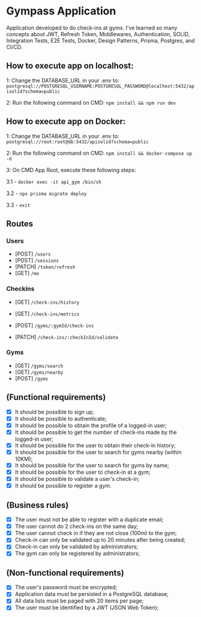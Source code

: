 # Gympass Application
Application developed to do check-ins at gyms. I've learned so many concepts about JWT, Refresh Token, Middlewares, Authentication, SOLID, Integration Tests, E2E Tests, Docker, Design Patterns, Prisma, Postgres, and CI/CD.

## How to execute app on localhost:

1: Change the DATABASE_URL in your .env to: `postgresql://POSTGRESQL_USERNAME:POSTGRESQL_PASSWORD@localhost:5432/apisolid?schema=public`

2: Run the following command on CMD: `npm install && npm run dev`

## How to execute app on Docker:

1: Change the DATABASE_URL in your .env to: `postgresql://root:root@db:5432/apisolid?schema=public`

2: Run the following command on CMD: `npm install && docker-compose up -d`

3: On CMD App Root, execute these following steps: 

  3.1 - `docker exec -it api_gym /bin/sh`
  
  3.2 - `npx prisma migrate deploy`
  
  3.3 - `exit`

## Routes

### Users
- [POST] `/users`
- [POST] `/sessions`
- [PATCH] `/token/refresh`
- [GET] `/me`

### Checkins
- [GET] `/check-ins/history`
  
- [GET] `/check-ins/metrics`
  
- [POST] `/gyms/:gymId/check-ins`
  
- [PATCH] `/check-ins/:checkInId/validate`


### Gyms
- [GET] `/gyms/search`
- [GET] `/gyms/nearby`
- [POST] `/gyms`
  
## (Functional requirements)

- [x] It should be possible to sign up;
- [x] It should be possible to authenticate;
- [x] It should be possible to obtain the profile of a logged-in user;
- [x] It should be possible to get the number of check-ins made by the logged-in user;
- [x] It should be possible for the user to obtain their check-in history;
- [x] It should be possible for the user to search for gyms nearby (within 10KM);
- [x] It should be possible for the user to search for gyms by name;
- [x] It should be possible for the user to check-in at a gym;
- [x] It should be possible to validate a user's check-in;
- [x] It should be possible to register a gym.

## (Business rules)

- [x] The user must not be able to register with a duplicate email;
- [x] The user cannot do 2 check-ins on the same day;
- [x] The user cannot check in if they are not close (100m) to the gym;
- [x] Check-in can only be validated up to 20 minutes after being created;
- [x] Check-in can only be validated by administrators;
- [x] The gym can only be registered by administrators;
      
## (Non-functional requirements)

- [x] The user's password must be encrypted;
- [x] Application data must be persisted in a PostgreSQL database;
- [x] All data lists must be paged with 20 items per page;
- [x] The user must be identified by a JWT (JSON Web Token);
